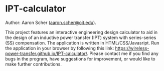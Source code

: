 # IPT-calculator
Author:   Aaron Scher (aaron.scher@oit.edu). 

This project features an interactive engineering design calculator to aid in the design of an inductive power transfer (IPT) system with series-series (SS) compensation. The application is written in HTML/CSS/Javasript. Run the application in your browser by following this link: https://wireless-power-transfer.github.io/IPT-calculator/. Please contact me if you find any bugs in the program, have suggestions for improvement, or would like to make further contributions. 

